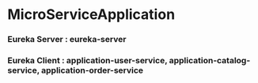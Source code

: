 # MicroServiceApplication
### Eureka Server : eureka-server
### Eureka Client : application-user-service, application-catalog-service, application-order-service
